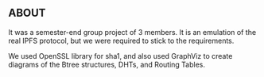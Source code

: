 ## ABOUT

It was a semester-end group project of 3 members.
It is an emulation of the real IPFS protocol, but we were required to stick to the requirements.

We used OpenSSL library for sha1, and also used GraphViz to create diagrams of the Btree structures, DHTs, and Routing Tables.